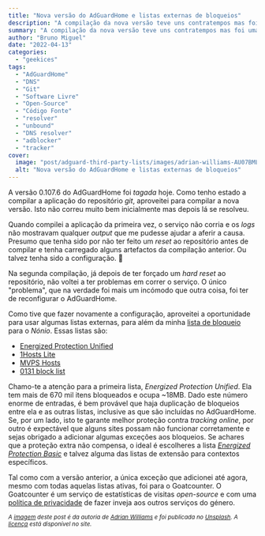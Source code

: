 ```yaml
---
title: "Nova versão do AdGuardHome e listas externas de bloqueios"
description: "A compilação da nova versão teve uns contratempos mas foi uma oportunidade para adicionar mais listas de bloqueio"
summary: "A compilação da nova versão teve uns contratempos mas foi uma oportunidade para adicionar mais listas de bloqueio"
author: "Bruno Miguel"
date: "2022-04-13"
categories: 
  - "geekices"
tags:
  - "AdGuardHome"
  - "DNS"
  - "Git"
  - "Software Livre"
  - "Open-Source"
  - "Código Fonte"
  - "resolver"
  - "unbound"
  - "DNS resolver"
  - "adblocker"
  - "tracker"
cover:
  image: "post/adguard-third-party-lists/images/adrian-williams-AU07BMLW1NA-unsplash.webp"
  alt: "Nova versão do AdGuardHome e listas externas de bloqueios"
---
```


A versão 0.107.6 do AdGuardHome foi _tagada_ hoje. Como tenho estado a compilar a aplicação do repositório _git_, aproveitei para compilar a nova versão. Isto não correu muito bem inicialmente mas depois lá se resolveu.

Quando compilei a aplicação da primeira vez, o serviço não corria e os *logs* não mostravam qualquer _output_ que me pudesse ajudar a aferir a causa. Presumo que tenha sido por não ter feito um _reset_ ao repositório antes de compilar e tenha carregado alguns artefactos da compilação anterior. Ou talvez tenha sido a configuração. 🤷

Na segunda compilação, já depois de ter forçado um _hard reset_ ao repositório, não voltei a ter problemas em correr o serviço. O único "problema", que na verdade foi mais um incómodo que outra coisa, foi ter de reconfigurar o AdGuardHome.

Como tive que fazer novamente a configuração, aproveitei a oportunidade para usar algumas listas externas, para além da minha [lista de bloqueio](https://raw.githubusercontent.com/brunomiguel/antinonio/master/antinonio-adguard.txt) para o *Nónio*. Essas listas são:

- [Energized Protection Unified](https://github.com/EnergizedProtection/block)
- [1Hosts Lite](https://github.com/badmojr/1Hosts/)
- [MVPS Hosts](https://winhelp2002.mvps.org/)
- [0131 block list](https://austinhuang.me/0131-block-list/)

Chamo-te a atenção para a primeira lista, _Energized Protection Unified_. Ela tem mais de 670 mil itens bloqueados e ocupa ~18MB. Dado este número enorme de entradas, é bem provável que haja duplicação de bloqueios entre ela e as outras listas, inclusive as que são incluídas no AdGuardHome. Se, por um lado, isto te garante melhor proteção contra _tracking online_, por outro é expectável que alguns sites possam não funcionar corretamente e sejas obrigado a adicionar algumas exceções aos bloqueios. Se achares que a proteção extra não compensa, o ideal é escolheres a lista [_Energized Protection Basic_](https://github.com/EnergizedProtection/block) e talvez alguma das listas de extensão para contextos específicos.

Tal como com a versão anterior, a única exceção que adicionei até agora, mesmo com todas aquelas listas ativas, foi para o Goatcounter. O Goatcounter é um serviço de estatísticas de visitas *open-source* e com uma [política de privacidade](https://www.goatcounter.com/help/privacy) de fazer inveja aos outros serviços do género.

<small>_A [imagem](https://unsplash.com/photos/AU07BMLW1NA) deste post é da autoria de [Adrian Williams](https://unsplash.com/@nairdasemaj) e foi publicada no [Unsplash](https://unsplash.com). A [licença](https://unsplash.com/license) está disponível no site._</small>
